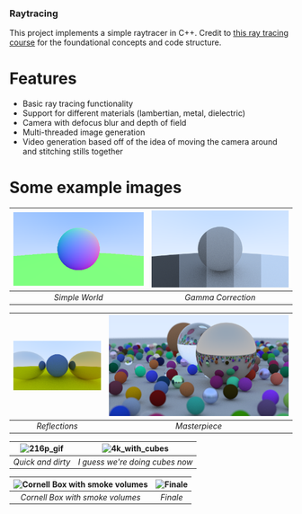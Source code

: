 ### Raytracing

This project implements a simple raytracer in C++. Credit to [this ray tracing course](https://raytracing.github.io/books/RayTracingInOneWeekend.html) for the foundational concepts and code structure.

# Features
- Basic ray tracing functionality
- Support for different materials (lambertian, metal, dielectric)
- Camera with defocus blur and depth of field
- Multi-threaded image generation
- Video generation based off of the idea of moving the camera around and stitching stills together

# Some example images

| ![Simple World](https://raw.githubusercontent.com/gc1523/raytracing/master/images/pngs/simple_world.png) | ![Gamma Correction](https://raw.githubusercontent.com/gc1523/raytracing/master/images/pngs/gamma_corrected_gamut.png) |
|:--:|:--:|
| *Simple World* | *Gamma Correction* |

| ![Reflections](https://raw.githubusercontent.com/gc1523/raytracing/master/images/pngs/reflections.png) | ![Masterpiece](https://raw.githubusercontent.com/gc1523/raytracing/master/images/pngs/masterpiece.png) |
|:--:|:--:|
| *Reflections* | *Masterpiece* |

| ![216p_gif](https://raw.githubusercontent.com/gc1523/raytracing/master/gifs/216p.gif) | ![4k_with_cubes](https://raw.githubusercontent.com/gc1523/raytracing/master/images/pngs/4k_with_cubes.png) |
|:--:|:--:|
| *Quick and dirty* | *I guess we're doing cubes now* |

| ![Cornell Box with smoke volumes](https://raw.githubusercontent.com/gc1523/raytracing/master/images/pngs/4ksmoke.png) | ![Finale](https://raw.githubusercontent.com/gc1523/raytracing/master/images/pngs/finale) |
|:--:|:--:|
| *Cornell Box with smoke volumes* | *Finale* |
